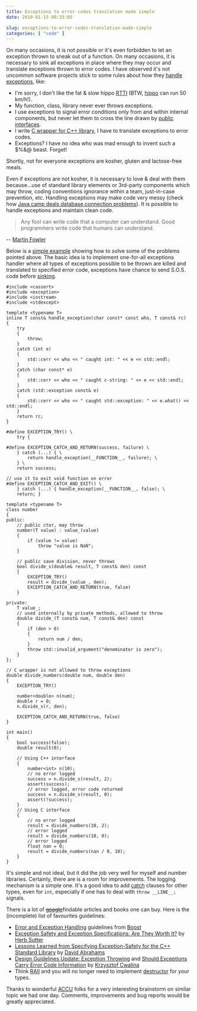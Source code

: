 ```yaml
---
title: Exceptions to error codes translation made simple
date: 2010-01-15 00:33:05

slug: exceptions-to-error-codes-translation-made-simple
categories: [ "code" ]
---
```


On many occasions, it is not possible or it's even forbidden to let an exception thrown to sneak out of a function. On many occasions, it is necessary to sink all exceptions in place where they may occur and translate exceptions thrown to error codes. I have observed it's not uncommon software projects stick to some rules about how they [handle exceptions](http://en.wikipedia.org/wiki/Exception_handling), like:

* I'm sorry, I don't like the fat & slow hippo [RTTI](http://en.wikipedia.org/wiki/Run-time_type_information) (BTW, [hippo](http://en.wikipedia.org/wiki/Hippopotamus) can run 50 km/h!).
* My function, class, library never ever throws exceptions.
* I use exceptions to signal error conditions only from and within internal components, but never let them to cross the line drawn by [public interfaces](http://en.wikipedia.org/wiki/Public_interface).
* I write [C wrapper for C++ library](http://www.epsilon-delta.net/articles/vc6_stl.html#c-wrapper-for-c-classes-one-way-to-do-it), I have to translate exceptions to error codes.
* Exceptions? I have no idea who was mad enough to invent such a $%&@ beast. Forget!


Shortly, not for everyone exceptions are kosher, gluten and lactose-free meals.


Even if exceptions are not kosher, it is necessary to love & deal with them because...use of standard library elements or 3rd-party components which may throw, coding conventions ignorance within a team, just-in-case prevention, etc. Handling exceptions may make code very messy (check how [Java camp deals database connection problems](http://accu.org/index.php/journals/1563)). It is possible to handle exceptions and maintain clean code.


> Any fool can write code that a computer can understand. Good programmers write code that humans can understand.

-- [Martin Fowler](http://www.refactoring.com/)


Below is a [simple example](http://codepad.org/XYZwZGWO) showing how to solve some of the problems pointed above. The basic idea is to implement one-for-all exceptions handler where all types of exceptions possible to be thrown are killed and translated to specified error code, exceptions have chance to send S.O.S. code before [sinking](http://www.youtube.com/watch?v=yR0lWICH3rY).

```
#include <cassert>
#include <exception>
#include <iostream>
#include <stdexcept>

template <typename T>
inline T const& handle_exception(char const* const who, T const& rc)
{
    try
    {
        throw;
    }
    catch (int e)
    {
        std::cerr << who << " caught int: " << e << std::endl;
    }
    catch (char const* e)
    {
        std::cerr << who << " caught c-string: " << e << std::endl;
    }
    catch (std::exception const& e)
    {
        std::cerr << who << " caught std::exception: " << e.what() << std::endl;
    }
    return rc;
}

#define EXCEPTION_TRY() \
    try {

#define EXCEPTION_CATCH_AND_RETURN(success, failure) \
    } catch (...) { \
        return handle_exception(__FUNCTION__, failure); \
    } \
    return success;

// use it to exit void function on error
#define EXCEPTION_CATCH_AND_EXIT() \
    } catch (...) { handle_exception(__FUNCTION__, false); \
    return; }

template <typename T>
class number
{
public:
    // public ctor, may throw
    number(T value) : value_(value)
    {
        if (value != value)
            throw "value is NaN";
    }

    // public save division, never throws
    bool divide_s(double& result, T const& den) const
    {
        EXCEPTION_TRY()
        result = divide_(value_, den);
        EXCEPTION_CATCH_AND_RETURN(true, false)
    }

private:
    T value_;
    // used internally by private methods, allowed to throw
    double divide_(T const& num, T const& den) const
    {
        if (den > 0)
        {
            return num / den;
        }
        throw std::invalid_argument("denominator is zero");
    }
};

// C wrapper is not allowed to throw exceptions
double divide_numbers(double num, double den)
{
    EXCEPTION_TRY()

    number<double> n(num);
    double r = 0;
    n.divide_s(r, den);

    EXCEPTION_CATCH_AND_RETURN(true, false)
}

int main()
{
    bool success(false);
    double result(0);

    // Using C++ interface
    {
        number<int> n(10);
        // no error logged
        success = n.divide_s(result, 2);
        assert(success);
        // error logged, error code returned
        success = n.divide_s(result, 0);
        assert(!success);
    }
    // Using C interface
    {
        // no error logged
        result = divide_numbers(10, 2);
        // error logged
        result = divide_numbers(10, 0);
        // error logged
        float nan = 0;
        result = divide_numbers(nan / 0, 10);
    }
}
```
    

It's simple and not ideal, but it did the job very well for myself and number libraries. Certainly, there are is a room for improvements. The logging mechanism is a simple one. It's a good idea to add [catch](http://en.wikipedia.org/wiki/Exception_handling_syntax) clauses for other types, even for `int`, especially if one has to deal with `throw __LINE__;` signals.


There is a lot of [<del>google</del>](http://eu.techcrunch.com/2009/11/24/google-analytics-illegal-germany/)findable articles and books one can buy. Here is the (incomplete) list of favourites guidelines:

* [Error and Exception Handling](http://www.boost.org/community/error_handling.html) guidelines from [Boost](http://boost.org)
* [Exception Safety and Exception Specifications: Are They Worth It?](http://www.gotw.ca/gotw/082.htm) by [Herb Sutter](http://herbsutter.wordpress.com/)
* [Lessons Learned from Specifying Exception-Safety for the C++ Standard Library](http://www.boost.org/community/exception_safety.html) by [David Abrahams](http://en.wikipedia.org/wiki/David_Abrahams_%28computer_programmer%29)
* [Design Guidelines Update: Exception Throwing](http://blogs.msdn.com/kcwalina/archive/2005/03/16/396787.aspx) and [Should Exceptions Carry Error Code Information](http://blogs.msdn.com/kcwalina/archive/2005/05/27/422681.aspx) by [Krzysztof Cwalina](http://blogs.msdn.com/kcwalina/default.aspx)
* Think [RAII](http://en.wikipedia.org/wiki/Resource_Acquisition_Is_Initialization) and you will no longer need to implement [destructor](http://en.wikipedia.org/wiki/Destructor) for your types.


Thanks to wonderful [ACCU](http://accu.org) folks for a very interesting brainstorm on similar topic we had one day. Comments,  improvements and bug reports would be greatly appreciated.
